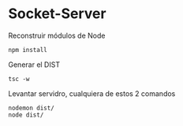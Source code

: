 # Socket-Server

Reconstruir módulos de Node
```
npm install
```

Generar el DIST
```
tsc -w
```

Levantar servidro, cualquiera de estos 2 comandos
```
nodemon dist/
node dist/
```
